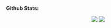 
**Github Stats:**

<p align="center">
  
  <img src="https://github-readme-stats-git-masterrstaa-rickstaa.vercel.app/api?username=jiru1997&count_private=true&show_icons=true&theme=merko&line_height=32">
  <img src="https://github-readme-stats-git-masterrstaa-rickstaa.vercel.app/api/top-langs/?username=jiru1997&count_private=true&theme=merko">

</p>



